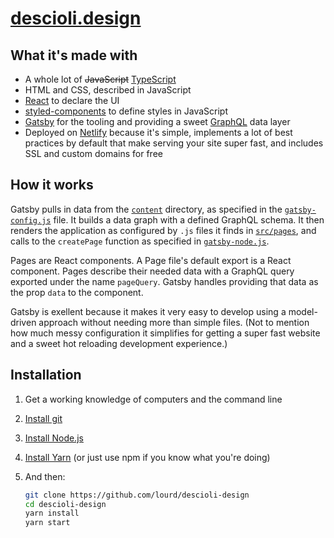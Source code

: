 # [descioli.design](https://descioli.design)

## What it's made with

* A whole lot of ~~JavaScript~~ [TypeScript](https://www.typescriptlang.org/)
* HTML and CSS, described in JavaScript
* [React](https://github.com/facebook/react) to declare the UI
* [styled-components](https://github.com/styled-components/styled-components) to define styles in JavaScript
* [Gatsby](https://github.com/gatsbyjs/gatsby) for the tooling and providing a sweet [GraphQL](http://graphql.org/) data layer
* Deployed on [Netlify](https://www.netlify.com/) because it's simple, implements a lot of best practices by default that make serving your site super fast, and includes SSL and custom domains for free

## How it works

Gatsby pulls in data from the [`content`](./content) directory, as specified in the [`gatsby-config.js`](./gatsby-config.js) file. It builds a data graph with a defined GraphQL schema. It then renders the application as configured by `.js` files it finds in [`src/pages`](./src/pages), and calls to the `createPage` function as specified in [`gatsby-node.js`](./gatsby-node.js).

Pages are React components. A Page file's default export is a React component. Pages describe their needed data with a GraphQL query exported under the name `pageQuery`. Gatsby handles providing that data as the prop `data` to the component.

Gatsby is exellent because it makes it very easy to develop using a model-driven approach without needing more than simple files. (Not to mention how much messy configuration it simplifies for getting a super fast website and a sweet hot reloading development experience.)

## Installation

1. Get a working knowledge of computers and the command line
1. [Install git](https://git-scm.com/book/en/v2/Getting-Started-Installing-Git)
1. [Install Node.js](https://nodejs.org/en/download/)
1. [Install Yarn](https://yarnpkg.com/en/docs/install) (or just use npm if you know what you're doing)
1. And then:

   ```sh
   git clone https://github.com/lourd/descioli-design
   cd descioli-design
   yarn install
   yarn start
   ```

